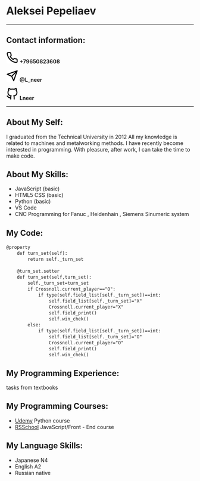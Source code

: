 # Aleksei Pepeliaev
------------------------
## Contact information:
![telephone:](/img/phone.png "telephone number")  **+79650823608**    

![telegram:](/img/telegram.png "telegram nickname")  **@L_neer**

![Github:](/img/github.png "Github adress")  **Lneer**


-------------------------

## About My Self:

I graduated from the Technical University in 2012
All my knowledge is related to machines and metalworking methods.
I have recently become interested in programming. With pleasure, after work, I can take the time to make code.


## About My Skills:

* JavaScript (basic)
* HTML5 CSS (basic)
* Python (basic)
* VS Code
* CNC Programming for Fanuc , Heidenhain , Siemens Sinumeric system

## My Code:
```
@property
    def turn_set(self):
        return self._turn_set
        
    @turn_set.setter
    def turn_set(self,turn_set):
        self._turn_set=turn_set  
        if Crossnoll.current_player=="O":
            if type(self.field_list[self._turn_set])==int:
                self.field_list[self._turn_set]="X"
                Crossnoll.current_player="X"
                self.field_print()
                self.win_chek()
        else:
            if type(self.field_list[self._turn_set])==int:
                self.field_list[self._turn_set]="O"
                Crossnoll.current_player="O"
                self.field_print()
                self.win_chek()
```
## My Programming Experience:

tasks from textbooks

## My Programming Courses:

* [Udemy](https://www.udemy.com/course/bestpython/learn/lecture/14077810?start=0) Python course
* [RSSchool](https://app.rs.school/login) JavaScript/Front - End course


## My Language Skills:

* Japanese N4
* English A2
* Russian native